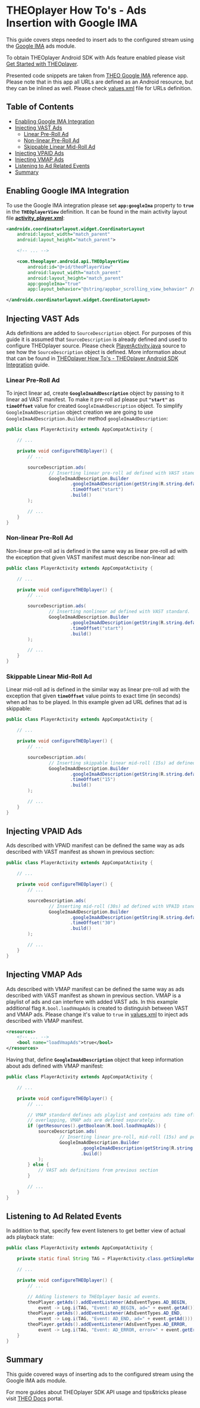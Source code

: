 # THEOplayer How To's - Ads Insertion with Google IMA

This guide covers steps needed to insert ads to the configured stream using the [Google IMA] ads module.

To obtain THEOplayer Android SDK  with Ads feature enabled please visit [Get Started with THEOplayer].

Presented code snippets are taken from [THEO Google IMA] reference app. Please note that in this
app all URLs are defined as an Android resource, but they can be inlined as well. Please check
[values.xml] file for URLs definition.


## Table of Contents

  * [Enabling Google IMA Integration]
  * [Injecting VAST Ads]
    * [Linear Pre-Roll Ad]
    * [Non-linear Pre-Roll Ad]
    * [Skippable Linear Mid-Roll Ad]
  * [Injecting VPAID Ads]
  * [Injecting VMAP Ads]
  * [Listening to Ad Related Events]
  * [Summary]


## Enabling Google IMA Integration

To use the Google IMA integration please set **`app:googleIma`** property to **`true`** in
the **`THEOplayerView`** definition. It can be found in the main activity layout file
**[activity_player.xml]**:

```xml
<androidx.coordinatorlayout.widget.CoordinatorLayout
    android:layout_width="match_parent"
    android:layout_height="match_parent">

    <!-- ... -->

    <com.theoplayer.android.api.THEOplayerView
        android:id="@+id/theoPlayerView"
        android:layout_width="match_parent"
        android:layout_height="match_parent"
        app:googleIma="true"
        app:layout_behavior="@string/appbar_scrolling_view_behavior" />

</androidx.coordinatorlayout.widget.CoordinatorLayout>
```


## Injecting VAST Ads

Ads definitions are added to `SourceDescription` object. For purposes of this guide it is assumed
that `SourceDescription` is already defined and used to configure THEOplayer source. Please check
[PlayerActivity.java] source to see how the `SourceDescription` object is defined. More information
about that can be found in [THEOplayer How To's - THEOplayer Android SDK Integration] guide.

### Linear Pre-Roll Ad

To inject linear ad, create **`GoogleImaAdDescription`** object by passing to it linear
ad VAST manifest. To make it pre-roll ad please put **`"start"`** as **`timeOffset`** value for
created `GoogleImaAdDescription` object. To simplify `GoogleImaAdDescription` object creation we are
going to use `GoogleImaAdDescription.Builder` method `googleImaAdDescription`:

```java
public class PlayerActivity extends AppCompatActivity {

    // ...

    private void configureTHEOplayer() {
        // ...

        sourceDescription.ads(
                // Inserting linear pre-roll ad defined with VAST standard.
                GoogleImaAdDescription.Builder
                        .googleImaAdDescription(getString(R.string.defaultVastLinearPreRollAdUrl))
                        .timeOffset("start")
                        .build()
        );

        // ...
    }
}
```

### Non-linear Pre-Roll Ad

Non-linear pre-roll ad is defined in the same way as linear pre-roll ad with the exception that given
VAST manifest must describe non-linear ad:

```java
public class PlayerActivity extends AppCompatActivity {

    // ...

    private void configureTHEOplayer() {
        // ...

        sourceDescription.ads(
                // Inserting nonlinear ad defined with VAST standard.
                GoogleImaAdDescription.Builder
                        .googleImaAdDescription(getString(R.string.defaultVastNonLinearAdUrl))
                        .timeOffset("start")
                        .build()
        );

        // ...
    }
}
```

### Skippable Linear Mid-Roll Ad

Linear mid-roll ad is defined in the similar way as linear pre-roll ad with the exception that given
**`timeOffset`** value points to exact time (in seconds) when ad has to be played. In this example
given ad URL defines that ad is skippable:

```java
public class PlayerActivity extends AppCompatActivity {

    // ...

    private void configureTHEOplayer() {
        // ...

        sourceDescription.ads(
                // Inserting skippable linear mid-roll (15s) ad defined with VAST standard.
                GoogleImaAdDescription.Builder
                        .googleImaAdDescription(getString(R.string.defaultVastLinearMidRollAdUrl))
                        .timeOffset("15")
                        .build()
        );

        // ...
    }
}
```


## Injecting VPAID Ads

Ads described with VPAID manifest can be defined the same way as ads described with VAST manifest as
shown in previous section:

```java
public class PlayerActivity extends AppCompatActivity {

    // ...

    private void configureTHEOplayer() {
        // ...

        sourceDescription.ads(
                // Inserting mid-roll (30s) ad defined with VPAID standard.
                GoogleImaAdDescription.Builder
                        .googleImaAdDescription(getString(R.string.defaultVpaidAdUrl))
                        .timeOffset("30")
                        .build()
        );

        // ...
    }
}
```


## Injecting VMAP Ads

Ads described with VMAP manifest can be defined the same way as ads described with VAST manifest as
shown in previous section. VMAP is a playlist of ads and can interfere with added VAST ads. In this
example additional flag `R.bool.loadVmapAds` is created to distinguish between VAST and VMAP ads.
Please change it's value to `true` in [values.xml] to inject ads described with VMAP manifest.

```xml
<resources>
    <!-- ... -->
    <bool name="loadVmapAds">true</bool>
</resources>
```

Having that, define **`GoogleImaAdDescription`** object that keep information about ads defined with
VMAP manifest:

```java
public class PlayerActivity extends AppCompatActivity {

    // ...

    private void configureTHEOplayer() {
        // ...

        // VMAP standard defines ads playlist and contains ads time offset definitions. To avoid
        // overlapping, VMAP ads are defined separately.
        if (getResources().getBoolean(R.bool.loadVmapAds)) {
            sourceDescription.ads(
                    // Inserting linear pre-roll, mid-roll (15s) and post-roll ads defined with VMAP standard.
                    GoogleImaAdDescription.Builder
                            .googleImaAdDescription(getString(R.string.defaultVmapAdUrl))
                            .build()
            );
        } else {
            // VAST ads definitions from previous section
        }

        // ...
    }
}
```


## Listening to Ad Related Events

In addition to that, specify few event listeners to get better view of actual ads playback state:

```java
public class PlayerActivity extends AppCompatActivity {

    private static final String TAG = PlayerActivity.class.getSimpleName();

    // ...

    private void configureTHEOplayer() {
        // ...

        // Adding listeners to THEOplayer basic ad events.
        theoPlayer.getAds().addEventListener(AdsEventTypes.AD_BEGIN,
            event -> Log.i(TAG, "Event: AD_BEGIN, ad=" + event.getAd()));
        theoPlayer.getAds().addEventListener(AdsEventTypes.AD_END,
            event -> Log.i(TAG, "Event: AD_END, ad=" + event.getAd()));
        theoPlayer.getAds().addEventListener(AdsEventTypes.AD_ERROR,
            event -> Log.i(TAG, "Event: AD_ERROR, error=" + event.getError()));
    }
}
```


## Summary

This guide covered ways of inserting ads to the configured stream using the Google IMA ads module.

For more guides about THEOplayer SDK API usage and tips&tricks please visit [THEO Docs] portal.


[//]: # (Sections reference)
[Enabling Google IMA Integration]: #enabling-google-ima-integration
[Injecting VAST Ads]: #injecting-vast-ads
[Linear Pre-Roll Ad]: #linear-pre-roll-ad
[Non-linear Pre-Roll Ad]: #non-linear-pre-roll-ad
[Skippable Linear Mid-Roll Ad]: #skippable-linear-mid-roll-ad
[Injecting VPAID Ads]: #injecting-vpaid-ads
[Injecting VMAP Ads]: #injecting-vmap-ads
[Listening to Ad Related Events]: #listening-to-ad-related-events
[Summary]: #summary

[//]: # (Links and Guides reference)
[THEO Google IMA]: ../..
[THEO Docs]: https://docs.portal.theoplayer.com/
[THEOplayer How To's - THEOplayer Android SDK Integration]: ../../../Basic-Playback/guides/howto-theoplayer-android-sdk-integration/README.md
[Get Started with THEOplayer]: https://www.theoplayer.com/licensing
[Google IMA]: https://developers.google.com/interactive-media-ads/

[//]: # (Project files reference)
[PlayerActivity.java]: ../../app/src/main/java/com/theoplayer/sample/ads/googleima/PlayerActivity.java
[activity_player.xml]: ../../app/src/main/res/layout/activity_player.xml
[values.xml]: ../../app/src/main/res/values/values.xml

